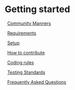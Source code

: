 <!--
layout: default
title: Getting started
nav_order: 1
-->

# Getting started
&nbsp;&nbsp;[Community Manners](community_manners)

&nbsp;&nbsp;[Requirements](requirements.md)

&nbsp;&nbsp;[Setup](setup.md)

&nbsp;&nbsp;[How to contribute](how_to_contribute.md)

&nbsp;&nbsp;[Coding rules](coding_rule.md)

&nbsp;&nbsp;[Testing Standards](testing_standards.md)

&nbsp;&nbsp;[Frequently Asked Questions](faq.md)

